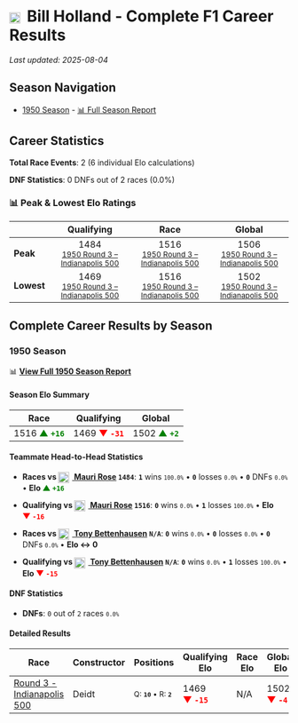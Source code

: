 # <img src="https://upload.wikimedia.org/wikipedia/commons/a/a4/Flag_of_the_United_States.svg" alt="United States" width="20" height="auto" style="vertical-align: middle; margin-right: 5px;" onerror="this.outerHTML='🇺🇸'; this.style.marginRight='5px';"/> Bill Holland - Complete F1 Career Results

*Last updated: 2025-08-04*

## Season Navigation

- [1950 Season](#1950-season) - [📊 Full Season Report](../seasons/1950-season-report)

## Career Statistics

**Total Race Events**: 2 (6 individual Elo calculations)

**DNF Statistics**: 0 DNFs out of 2 races (0.0%)

### 📊 Peak & Lowest Elo Ratings

| &nbsp; | Qualifying | Race | Global |
|-------|------------|------|--------|
| **Peak** | <center> 1484 <br/><small> [1950 Round 3 – Indianapolis 500](../seasons/1950-season-report#round-3-indianapolis-500) </small></center> | <center> 1516 <br/><small> [1950 Round 3 – Indianapolis 500](../seasons/1950-season-report#round-3-indianapolis-500) </small></center> | <center> 1506  <br/><small> [1950 Round 3 – Indianapolis 500](../seasons/1950-season-report#round-3-indianapolis-500) </small></center> |
| **Lowest** | <center> 1469 <br/><small> [1950 Round 3 – Indianapolis 500](../seasons/1950-season-report#round-3-indianapolis-500) </small></center> | <center> 1516 <br/><small> [1950 Round 3 – Indianapolis 500](../seasons/1950-season-report#round-3-indianapolis-500) </small></center> | <center> 1502 <br/><small> [1950 Round 3 – Indianapolis 500](../seasons/1950-season-report#round-3-indianapolis-500) </small></center> |


## Complete Career Results by Season

### 1950 Season

📊 **[View Full 1950 Season Report](../seasons/1950-season-report)**

#### Season Elo Summary

| Race | Qualifying | Global |
|------|------------|--------|
| 1516 **<span style="color: green;">▲&nbsp;`+16`</span>** | 1469 **<span style="color: red;">▼&nbsp;`-31`</span>** | 1502 **<span style="color: green;">▲&nbsp;`+2`</span>** |

#### Teammate Head-to-Head Statistics

- **Races vs [<img src="https://upload.wikimedia.org/wikipedia/commons/a/a4/Flag_of_the_United_States.svg" alt="United States" width="20" height="auto" style="vertical-align: middle; margin-right: 5px;" onerror="this.outerHTML='🇺🇸'; this.style.marginRight='5px';"/> Mauri Rose](mauri-rose) `1484`**: **`1`** wins <small>`100.0%`</small> • **`0`** losses <small>`0.0%`</small> • **`0`** DNFs <small>`0.0%`</small> • **Elo <span style="color: green;">▲&nbsp;`+16`</span>**
- **Qualifying vs [<img src="https://upload.wikimedia.org/wikipedia/commons/a/a4/Flag_of_the_United_States.svg" alt="United States" width="20" height="auto" style="vertical-align: middle; margin-right: 5px;" onerror="this.outerHTML='🇺🇸'; this.style.marginRight='5px';"/> Mauri Rose](mauri-rose) `1516`**: **`0`** wins <small>`0.0%`</small> • **`1`** losses <small>`100.0%`</small> • **Elo <span style="color: red;">▼&nbsp;`-16`</span>**

- **Races vs [<img src="https://upload.wikimedia.org/wikipedia/commons/a/a4/Flag_of_the_United_States.svg" alt="United States" width="20" height="auto" style="vertical-align: middle; margin-right: 5px;" onerror="this.outerHTML='🇺🇸'; this.style.marginRight='5px';"/> Tony Bettenhausen](tony-bettenhausen) `N/A`**: **`0`** wins <small>`0.0%`</small> • **`0`** losses <small>`0.0%`</small> • **`0`** DNFs <small>`0.0%`</small> • **Elo ↔ 0**
- **Qualifying vs [<img src="https://upload.wikimedia.org/wikipedia/commons/a/a4/Flag_of_the_United_States.svg" alt="United States" width="20" height="auto" style="vertical-align: middle; margin-right: 5px;" onerror="this.outerHTML='🇺🇸'; this.style.marginRight='5px';"/> Tony Bettenhausen](tony-bettenhausen) `N/A`**: **`0`** wins <small>`0.0%`</small> • **`1`** losses <small>`100.0%`</small> • **Elo <span style="color: red;">▼&nbsp;`-15`</span>**

#### DNF Statistics

- **DNFs**: `0` out of `2` races <small>`0.0%`</small>

#### Detailed Results

| Race | Constructor | Positions | Qualifying Elo | Race Elo | Global Elo | Teammate |
|------|-------------|-----------|----------------|----------|------------|----------|
| [Round 3 - Indianapolis 500](../seasons/1950-season-report#round-3-indianapolis-500) | Deidt | <small>Q:&nbsp;**`10`**&nbsp;•&nbsp;R:&nbsp;**`2`**</small> | 1469 **<span style="color: red;">▼&nbsp;`-15`</span>** | N/A | 1502 **<span style="color: red;">▼&nbsp;`-4`</span>** | [<img src="https://upload.wikimedia.org/wikipedia/commons/a/a4/Flag_of_the_United_States.svg" alt="United States" width="20" height="auto" style="vertical-align: middle; margin-right: 5px;" onerror="this.outerHTML='🇺🇸'; this.style.marginRight='5px';"/> Mauri Rose](mauri-rose)<br/><small>Q:&nbsp;**`3`**&nbsp;•&nbsp;R:&nbsp;**`3`**</small> |

